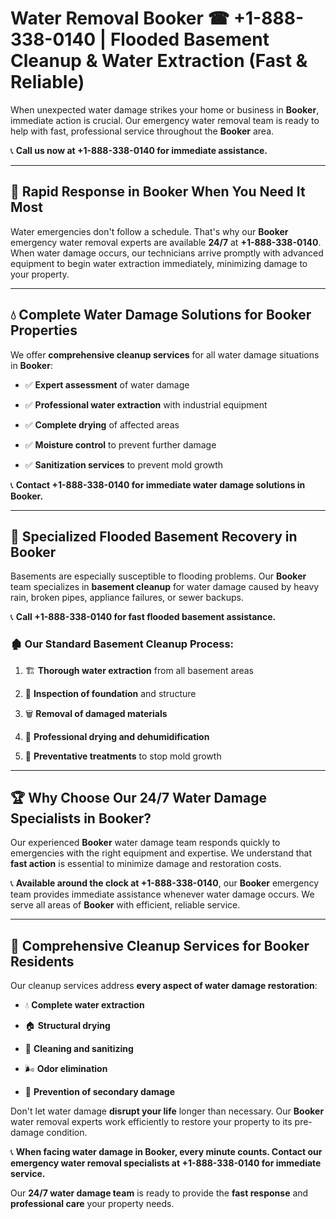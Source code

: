 # Water Removal Booker ☎ +1-888-338-0140 | Flooded Basement Cleanup & Water Extraction (Fast & Reliable)

When unexpected water damage strikes your home or business in **Booker**, immediate action is crucial. Our emergency water removal team is ready to help with fast, professional service throughout the **Booker** area. 

📞 **Call us now at +1-888-338-0140 for immediate assistance.**
---
## 🚀 Rapid Response in Booker When You Need It Most
Water emergencies don't follow a schedule. That's why our **Booker** emergency water removal experts are available **24/7** at **+1-888-338-0140**. When water damage occurs, our technicians arrive promptly with advanced equipment to begin water extraction immediately, minimizing damage to your property.
---
## 💧 Complete Water Damage Solutions for Booker Properties
We offer **comprehensive cleanup services** for all water damage situations in **Booker**:
- ✅ **Expert assessment** of water damage  
- ✅ **Professional water extraction** with industrial equipment  
- ✅ **Complete drying** of affected areas  
- ✅ **Moisture control** to prevent further damage  
- ✅ **Sanitization services** to prevent mold growth  
📞 **Contact +1-888-338-0140 for immediate water damage solutions in Booker.**
---
## 🌊 Specialized Flooded Basement Recovery in Booker
Basements are especially susceptible to flooding problems. Our **Booker** team specializes in **basement cleanup** for water damage caused by heavy rain, broken pipes, appliance failures, or sewer backups. 
📞 **Call +1-888-338-0140 for fast flooded basement assistance.**
### 🏚️ Our Standard Basement Cleanup Process:
1. 🏗️ **Thorough water extraction** from all basement areas  
2. 🔎 **Inspection of foundation** and structure  
3. 🗑️ **Removal of damaged materials**  
4. 💨 **Professional drying and dehumidification**  
5. 🚫 **Preventative treatments** to stop mold growth  
---
## 🏆 Why Choose Our 24/7 Water Damage Specialists in Booker?
Our experienced **Booker** water damage team responds quickly to emergencies with the right equipment and expertise. We understand that **fast action** is essential to minimize damage and restoration costs.
📞 **Available around the clock at +1-888-338-0140**, our **Booker** emergency team provides immediate assistance whenever water damage occurs. We serve all areas of **Booker** with efficient, reliable service.
---
## 🧹 Comprehensive Cleanup Services for Booker Residents
Our cleanup services address **every aspect of water damage restoration**:
- 💧 **Complete water extraction**  
- 🏠 **Structural drying**  
- 🧼 **Cleaning and sanitizing**  
- 🌬️ **Odor elimination**  
- 🚫 **Prevention of secondary damage**  
Don't let water damage **disrupt your life** longer than necessary. Our **Booker** water removal experts work efficiently to restore your property to its pre-damage condition.
📞 **When facing water damage in Booker, every minute counts. Contact our emergency water removal specialists at +1-888-338-0140 for immediate service.**
Our **24/7 water damage team** is ready to provide the **fast response** and **professional care** your property needs.
